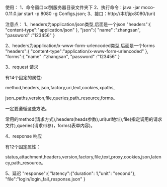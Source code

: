 使用：
    1、命令窗口cd到服务器目录文件夹下
    2、执行命令：java -jar moco-0.11.0.jar start -p 8080 -g Configs.json;
    3、接口：http://本机ip:8080/(uri)

注意点：
1、headers为application/json类型,后面是一个json
"headers":{
"content-type":"application/json"
},
"json":{
"name" :"zhangsan",
"password" :"123456"
}

2、headers为application/x-www-form-urlencoded类型,后面是一个forms
"headers":{
"content-type":"application/x-www-form-urlencoded"
},
"forms":{
"name" :"zhangsan",
"password" :"123456"
}

3、request 请求

有14个固定的属性:

method,headers,json,factory,uri,text,cookies,xpaths,

json_paths,version,file,queries,path_resource,forms。

一定要遵循这些方法。

常用的method(请求方式),headers(heads参数),uri(url地址),file(指定调用的请求文件),queries(请求带参)，forms(表单内容)。

4、response 响应

有12个固定属性：

status,attachment,headers,version,factory,file,text,proxy,cookies,json,latency,path_resource。

5、延迟
"response":{
"latency":{"duration": 1,"unit": "second"},
"file":"login/login_fail_response.json"
}

